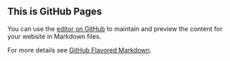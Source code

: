 ## This is GitHub Pages

You can use the [editor on GitHub](https://github.com/helenamjackson/helenamjackson.github.io/edit/master/README.md) to maintain and preview the content for your website in Markdown files.


For more details see [GitHub Flavored Markdown](https://guides.github.com/features/mastering-markdown/).
